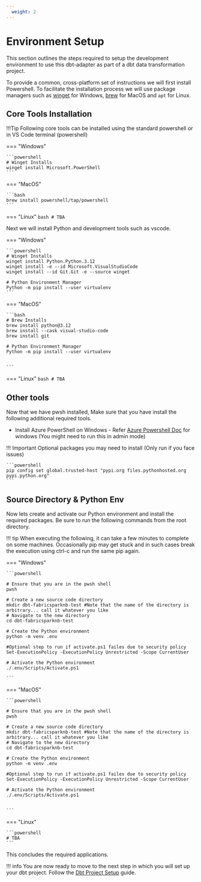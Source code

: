 ```yaml
---
  weight: 2
---
```


# Environment Setup
This section outlines the steps required to setup the development environment to use this dbt-adapter as part of a dbt data transformation project.

To provide a common, cross-platform set of instructions we will first install Powershell. To facilitate the installation process we will use package managers such as [winget](https://learn.microsoft.com/en-us/windows/package-manager/winget/) for Windows, [brew](https://brew.sh/) for MacOS and `apt` for Linux.

## Core Tools Installation

!!!Tip
    Following core tools can be installed using the standard powershell or in VS Code terminal (powershell)

=== "Windows"

    ```powershell
    # Winget Installs 
    winget install Microsoft.PowerShell
    ```

=== "MacOS"

    ```bash
    brew install powershell/tap/powershell
    ```

=== "Linux"
    ```bash
    # TBA
    ```

Next we will install Python and development tools such as vscode.

=== "Windows"

    ```powershell
    # Winget Installs 
    winget install Python.Python.3.12
    winget install -e --id Microsoft.VisualStudioCode
    winget install --id Git.Git -e --source winget

    # Python Environment Manager
    Python -m pip install --user virtualenv
    ```

=== "MacOS"

    ```bash
    # Brew Installs
    brew install python@3.12
    brew install --cask visual-studio-code
    brew install git

    # Python Environment Manager
    Python -m pip install --user virtualenv


    ```

=== "Linux"
    ```bash
    # TBA
    ```

## Other tools
Now that we have pwsh installed, Make sure that you have install the following additional required tools.

- Install Azure PowerShell on Windows - Refer [Azure Powershell Doc](https://learn.microsoft.com/en-us/powershell/azure/install-azps-windows?view=azps-12.1.0&tabs=powershell&pivots=windows-psgallery) for windows (You might need to run this in admin mode)

!!! Important
    Optional packages you may need to install (Only run if you face issues)

    ```powershell
    pip config set global.trusted-host "pypi.org files.pythonhosted.org pypi.python.org"
    ```

## Source Directory & Python Env
Now lets create and activate our Python environment and install the required packages. Be sure to run the following commands from the root directory.

!!! tip
    When executing the following, it can take a few minutes to complete on some machines. Occasionally pip may get stuck and in such cases break the execution using ctrl-c and run the same pip again. 


=== "Windows"

    ```powershell

    # Ensure that you are in the pwsh shell
    pwsh

    # Create a new source code directory
    mkdir dbt-fabricsparknb-test #Note that the name of the directory is arbitrary... call it whatever you like
    # Navigate to the new directory
    cd dbt-fabricsparknb-test

    # Create the Python environment
    python -m venv .env

    #Optional step to run if activate.ps1 failes due to security policy
    Set-ExecutionPolicy -ExecutionPolicy Unrestricted -Scope CurrentUser

    # Activate the Python environment
    ./.env/Scripts/Activate.ps1

    ```


=== "MacOS"

    ```powershell

    # Ensure that you are in the pwsh shell
    pwsh

    # Create a new source code directory
    mkdir dbt-fabricsparknb-test #Note that the name of the directory is arbitrary... call it whatever you like
    # Navigate to the new directory
    cd dbt-fabricsparknb-test

    # Create the Python environment
    python -m venv .env

    #Optional step to run if activate.ps1 failes due to security policy
    Set-ExecutionPolicy -ExecutionPolicy Unrestricted -Scope CurrentUser

    # Activate the Python environment
    ./.env/Scripts/Activate.ps1  


    ```

=== "Linux"

    ```powershell
    # TBA
    ```

This concludes the required applications.


!!! info
    You are now ready to move to the next step in which you will set up your dbt project. Follow the [Dbt Project Setup](./dbt_setup.md) guide.
